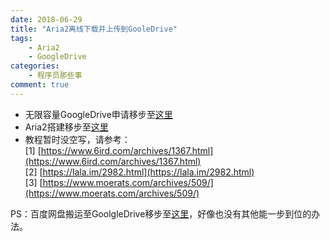 ```yaml
---
date: 2018-06-29
title: "Aria2离线下载并上传到GooleDrive"
tags:
    - Aria2
    - GoogleDrive
categories:
    - 程序员那些事
comment: true
---
```

		
* 无限容量GoogleDrive申请移步至[这里](https://mikoto10032.github.io/post/%E7%A8%8B%E5%BA%8F%E5%91%98%E9%82%A3%E4%BA%9B%E4%BA%8B/%E7%94%B3%E8%AF%B7%E6%97%A0%E9%99%90%E9%87%8F%E8%B0%B7%E6%AD%8C%E6%95%99%E8%82%B2%E4%BA%91%E7%9B%98/) 	
* Aria2搭建移步至[这里](https://mikoto10032.github.io/post/%E7%A8%8B%E5%BA%8F%E5%91%98%E9%82%A3%E4%BA%9B%E4%BA%8B/vps%E5%9F%BA%E4%BA%8Elamp%E6%90%AD%E5%BB%BAaria2+ariang+nextcloud/) 
* 教程暂时没空写，请参考：		
[1] [https://www.6ird.com/archives/1367.html](https://www.6ird.com/archives/1367.html)	
[2] [https://lala.im/2982.html](https://lala.im/2982.html)		
[3] [https://www.moerats.com/archives/509/](https://www.moerats.com/archives/509/)		

PS：百度网盘搬运至GoolgleDrive移步至[这里](http://wonse.info/bd-yun-to-google-drive.html)，好像也没有其他能一步到位的办法。
